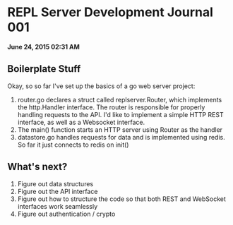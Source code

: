 # REPL Server Development Journal 001
__June 24, 2015 02:31 AM__

## Boilerplate Stuff
Okay, so so far I've set up the basics of a go web server project:

1. router.go declares a struct called replserver.Router, which implements the http.Handler interface. The router is responsible for properly handling requests to the API. I'd like to implement a simple HTTP REST interface, as well as a Websocket interface.
2. The main() function starts an HTTP server using Router as the handler
3. datastore.go handles requests for data and is implemented using redis. So far it just connects to redis on init()



## What's next?
1. Figure out data structures
2. Figure out the API interface
3. Figure out how to structure the code so that both REST and WebSocket interfaces work seamlessly
4. Figure out authentication / crypto
